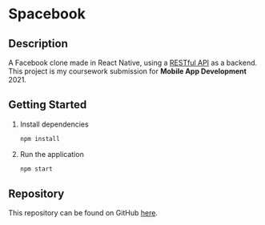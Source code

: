 # Spacebook

## Description

A Facebook clone made in React Native, using a [RESTful API](https://github.com/oliverroyknox/spacebook-api) as a backend. This project is my coursework submission for **Mobile App Development** 2021.

## Getting Started

1. Install dependencies
	```bash
	npm install
	```

2. Run the application
	```bash
	npm start
	```

## Repository

This repository can be found on GitHub [here](https://github.com/oliverroyknox/spacebook).
